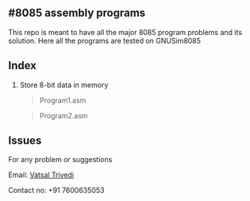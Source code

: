 #8085 assembly programs
------------------------
This repo is meant to have all the major 8085 program problems and its solution.
Here all the programs are tested on GNUSim8085 


Index
-----------
1. Store 8-bit data in memory

	>Program1.asm
	
	>Program2.asm




Issues
-------------
For any problem or suggestions

Email: [Vatsal Trivedi](trivedivatsal005@gmail.com)

Contact no: +91 7600635053
